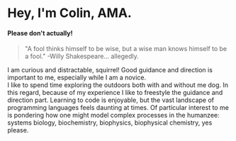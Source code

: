 # Hey, I'm Colin, AMA.

#### Please don't actually!

> "A fool thinks himself to be wise, but a wise man knows himself to be a fool."
> -Willy Shakespeare... allegedly.

I am curious and distractable, squirrel!  Good guidance and direction is important to me, especially while I am a novice.  
I like to spend time exploring the outdoors both with and without me dog.  In this regard, because of my experience I like to freestyle the guidance and direction part. 
Learning to code is enjoyable, but the vast landscape of programming languages feels daunting at times.
Of particular interest to me is pondering how one might model complex processes in the humanzee: systems biology, biochemistry, biophysics, biophysical chemistry, yes please.


